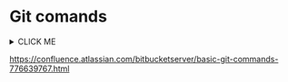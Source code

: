# Git comands

<details><summary>CLICK ME</summary>
|Comand|Description|
|---|---|
|git config --global user.name `Sam Smith`|Sets the name|
|git config --global user.email `email address`|Srts the email address|
|git init|Initiate the repository|
|git status|Presents the status of the current repository|
|git add `filename \ .`| Add file from Working Directory to Staging Area . adds all|
|git commit -m `"comment"`|Commits the files from Staging Area to Git Repository|
|git push `origin - remote repository` `main - branch to push`|Uploads the files to GitHub|
|git pull `git address`|Downloads repository from GitHub|

</details>

https://confluence.atlassian.com/bitbucketserver/basic-git-commands-776639767.html